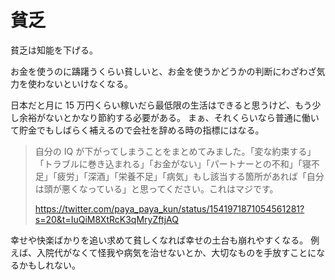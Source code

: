 # 貧乏

貧乏は知能を下げる。

お金を使うのに躊躇うくらい貧しいと、お金を使うかどうかの判断にわざわざ気力を使わないといけなくなる。

日本だと月に 15 万円くらい稼いだら最低限の生活はできると思うけど、もう少し余裕がないとかなり節約する必要がある。
まぁ、それくらいなら普通に働いて貯金でもしばらく補えるので会社を辞める時の指標にはなる。

> 自分の IQ が下がってしまうことをまとめてみました。「変な約束する」「トラブルに巻き込まれる」「お金がない」「パートナーとの不和」「寝不足」「疲労」「深酒」「栄養不足」「病気」もし該当する箇所があれば「自分は頭が悪くなっている」と思ってください。これはマジです。
>
> https://twitter.com/paya_paya_kun/status/1541971871054561281?s=20&t=IuQiM8XtRcK3qMryZftjAQ

幸せや快楽ばかりを追い求めて貧しくなれば幸せの土台も崩れやすくなる。
例えば、入院代がなくて怪我や病気を治せないとか、大切なものを手放すことになるかもしれない。

